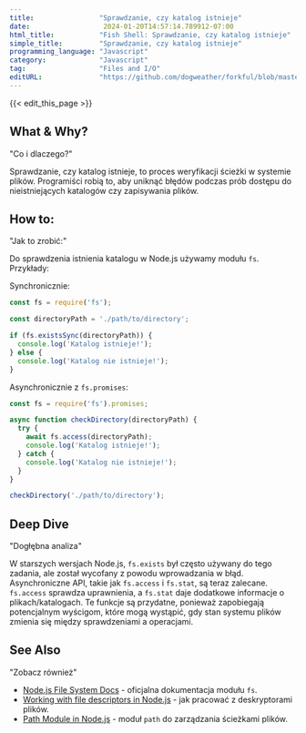 ```yaml
---
title:                "Sprawdzanie, czy katalog istnieje"
date:                  2024-01-20T14:57:14.789912-07:00
html_title:           "Fish Shell: Sprawdzanie, czy katalog istnieje"
simple_title:         "Sprawdzanie, czy katalog istnieje"
programming_language: "Javascript"
category:             "Javascript"
tag:                  "Files and I/O"
editURL:              "https://github.com/dogweather/forkful/blob/master/content/pl/javascript/checking-if-a-directory-exists.md"
---
```


{{< edit_this_page >}}

## What & Why?
"Co i dlaczego?"

Sprawdzanie, czy katalog istnieje, to proces weryfikacji ścieżki w systemie plików. Programiści robią to, aby uniknąć błędów podczas prób dostępu do nieistniejących katalogów czy zapisywania plików.

## How to:
"Jak to zrobić:"

Do sprawdzenia istnienia katalogu w Node.js używamy modułu `fs`. Przykłady:

Synchronicznie:

```javascript
const fs = require('fs');

const directoryPath = './path/to/directory';

if (fs.existsSync(directoryPath)) {
  console.log('Katalog istnieje!');
} else {
  console.log('Katalog nie istnieje!');
}
```

Asynchronicznie z `fs.promises`:

```javascript
const fs = require('fs').promises;

async function checkDirectory(directoryPath) {
  try {
    await fs.access(directoryPath);
    console.log('Katalog istnieje!');
  } catch {
    console.log('Katalog nie istnieje!');
  }
}

checkDirectory('./path/to/directory');
```

## Deep Dive
"Dogłębna analiza"

W starszych wersjach Node.js, `fs.exists` był często używany do tego zadania, ale został wycofany z powodu wprowadzania w błąd. Asynchroniczne API, takie jak `fs.access` i `fs.stat`, są teraz zalecane. `fs.access` sprawdza uprawnienia, a `fs.stat` daje dodatkowe informacje o plikach/katalogach. Te funkcje są przydatne, ponieważ zapobiegają potencjalnym wyścigom, które mogą wystąpić, gdy stan systemu plików zmienia się między sprawdzeniami a operacjami.

## See Also
"Zobacz również"

- [Node.js File System Docs](https://nodejs.org/api/fs.html) - oficjalna dokumentacja modułu `fs`.
- [Working with file descriptors in Node.js](https://nodejs.org/dist/latest-v15.x/docs/api/fs.html#fs_working_with_file_descriptors) - jak pracować z deskryptorami plików.
- [Path Module in Node.js](https://nodejs.org/api/path.html) - moduł `path` do zarządzania ścieżkami plików.
